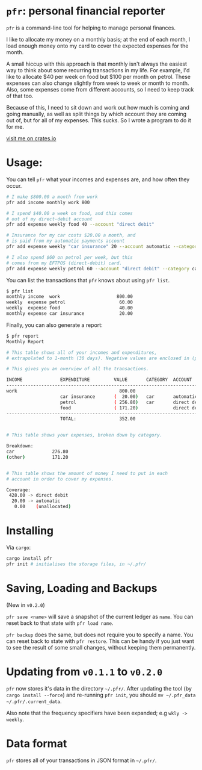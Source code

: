 # `pfr`: personal financial reporter

`pfr` is a command-line tool for helping to manage personal finances.

I like to allocate my money on a monthly basis; at the end of each month, I 
load enough money onto my card to cover the expected expenses for the month.

A small hiccup with this approach is that monthly isn't always the easiest way
to think about some recurring transactions in my life. For example, I'd like to
allocate $40 per week on food but $100 per month on petrol. These expenses can
also change slightly from week to week or month to month. Also, some expenses
come from different accounts, so I need to keep track of that too.

Because of this, I need to sit down and work out how much is coming and going
manually, as well as split things by which account they are coming out of, but
for all of my expenses. This sucks. So I wrote a program to do it for me.

[visit me on crates.io](https://crates.io/crates/pfr)


# Usage:

You can tell `pfr` what your incomes and expenses are, and how often they occur.

```bash
# I make $800.00 a month from work
pfr add income monthly work 800 

# I spend $40.00 a week on food, and this comes
# out of my direct-debit account
pfr add expense weekly food 40 --account "direct debit"

# Insurance for my car costs $20.00 a month, and
# is paid from my automatic payments account
pfr add expense weekly "car insurance" 20 --account automatic --category car

# I also spend $60 on petrol per week, but this
# comes from my EFTPOS (direct-debit) card.
pfr add expense weekly petrol 60 --account "direct debit" --category car

```

You can list the transactions that `pfr` knows about using `pfr list`.

```bash
$ pfr list
monthly	income	work                	 800.00
weekly	expense	petrol              	  60.00
weekly	expense	food                	  40.00
monthly	expense	car insurance       	  20.00
```

Finally, you can also generate a report:

```bash
$ pfr report
Monthly Report

# This table shows all of your incomes and expenditures,
# extrapolated to 1-month (30 days). Negative values are enclosed in (parentheses).

# This gives you an overview of all the transactions.

INCOME              EXPENDITURE         VALUE       CATEGORY  ACCOUNT 
-----------------------------------------------------------------------
work                                      800.00                      
                    car insurance       (  20.00)   car       automatic
                    petrol              ( 256.80)   car       direct debit
                    food                ( 171.20)             direct debit
-----------------------------------------------------------------------
                    TOTAL:                352.00                      


# This table shows your expenses, broken down by category.

Breakdown:
car              276.80
(other)          171.20


# This table shows the amount of money I need to put in each
# account in order to cover my expenses.

Coverage:
 428.00 -> direct debit
  20.00 -> automatic 
   0.00    (unallocated)
```

# Installing

Via `cargo`:

```bash
cargo install pfr
pfr init # initialises the storage files, in ~/.pfr/
```


# Saving, Loading and Backups

(New in `v0.2.0`)

`pfr save <name>` will save a snapshot of the current ledger as `name`. You can
reset back to that state with `pfr load name`.

`pfr backup` does the same, but does not require you to specify a name. You can
reset back to state with `pfr restore`. This can be handy if you just want to see
the result of some small changes, without keeping them permanently.


# Updating from `v0.1.1` to `v0.2.0`

`pfr` now stores it's data in the directory `~/.pfr/`. After updating the tool
(by `cargo install --force`) and re-running `pfr init`, you should `mv
~/.pfr_data ~/.pfr/.current_data`.

Also note that the frequency specifiers have been expanded; e.g `wkly -> weekly`.


# Data format

`pfr` stores all of your transactions in JSON format in `~/.pfr/`.

